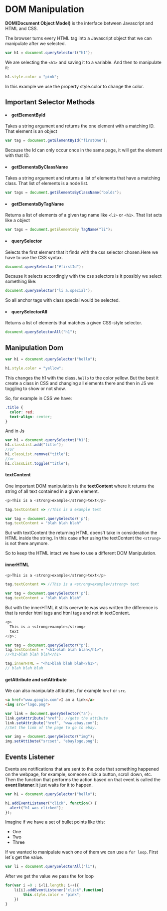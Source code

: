 <h1>DOM Manipulation</h1>

**DOM(Document Object Model)** is the interface between Javascript and HTML and CSS.

The browser turns every HTML tag into a Javascript object that we can manipulate after we selected.

```javascript
var h1 = document.querySelectort("h1");
```

We are selecting the `<h1>` and saving it to a variable. And then to manipulate it:

```javascript
h1.style.color = "pink";
```

In this example we use the property style.color to change the color.

<h2>Important Selector Methods</h2>

<h4><li>getElementById</li></h4>

Takes a string argument and returns the one element with a matching ID. That element is an object

```javascript
var tag = document.getElementById("firstOne");
```

Because the Id can only occur once in the same page, it will get the element with that ID.

<h4><li>getElementsByClassName</li></h4>

Takes a string argument and returns a list of elements that have a matching class. That list of elements is a node list.

```javascript
var tags = document.getElementsByClassName("bolds");
```

<h4><li>getElementsByTagName</li></h4>

Returns a list of elements of a given tag name like `<li>` or `<h1>`. That list acts like a object

```javascript
var tags = document.getElementsBy TagName("li");
```

<h4><li>querySelector</li></h4>

Selects the first element that it finds with the css selector chosen.Here we have to use the CSS syntax.

```javascript
document.querySelector("#firstId");
```

Because it selects accordingly with the css selectors is it possibly we select something like:

```javascript
document.querySelector("li a.special");
```

So all anchor tags with class special would be selected.

<h4><li>querySelectorAll</li></h4>

Returns a list of elements that matches a given CSS-style selector.

```javascript
document.querySelectorAll("h1");
```

<h2>Manipulation Dom</h2>

```javascript
var h1 = document.querySelector("hello");

h1.style.color = "yellow";
```

This changes the h1 with the class`.hello` to the color yellow. But the best it create a class in CSS and changing all elements there and then in JS we toggling to show or not show.

So, for example in CSS we have:

```css
.title {
  color: red;
  text-align: center;
}
```

And in Js

```javascript
var h1 = document.querySelectot("h1");
h1.classList.add("title");
//or
h1.classList.remove("title");
//or
h1.classList.toggle("title");
```

<h4>textContent</h4>

One important DOM manipulation is the <b>textContent</b> where it returns the string of all text contained in a given element.

```javascript
<p>This is a <strong>example</strong>text</p>

tag.textContent => //This is a example text

var tag = document.querySelector('p');
tag.textContent = "blah blah blah"
```

But with textContent the returning HTML doens't take in consideration the HTML inside the string. In this case after using the textContent the `<strong>` is not there anymore.

So to keep the HTML intact we have to use a different DOM Manipulation.

<h4>innerHTML</h4>

```javascript
<p>This is a <strong>example</strong>text</p>

tag.textContent => //This is a <strong>example</strong> text

var tag = document.querySelector('p');
tag.textContent = "blah blah blah"
```

But with the innerHTML it stills overwrite was was written the difference is that is render html tags and html tags and not in textContent.

```javascript
<p>
  This is a <strong>example</strong>
  text
</p>;

var tag = document.querySelector("p");
tag.textContent = "<h1>blah blah blah</h1>";
//<h1>blah blah blah</h1>

tag.innerHTML = "<h1>blah blah blah</h1>";
// blah blah blah
```

<h4>getAttribute and setAttribute</h4>

We can also manipulate attibuttes, for example `href` or `src`.

```html
<a href="www.google.com">I am a link</a>
<img src="logo.png">
```

```javascript
var link = document.querySelector("a");
link.getAttribute("href"); //gets the attibute
link.setAttribute("href", "www.ebay.com");
//Set the link of the page to go to ebay.

var img = document.querySelector("img");
img.setAttibute("srcset", "ebaylogo.png");
```

<h2>Events Listener</h2>

Events are notifications that are sent to the code that something happened on the webpage, for example, someone click a button, scroll down, etc.
Then the function that performs the action based on that event is called the <b>event listener</b>.It just waits for it to happen.

```javascript
var h1 = document.querySelector("hello");

h1.addEventListener("click", function() {
  alert("h1 was clicked");
});
```

Imagine if we have a set of bullet points like this:

- One
- Two
- Three

If we wanted to manipulate wach one of them we can use a `for loop`. First let´s get the value.

```javascript
var li = document.querySelectorAll("li");
```

After we get the value we pass the for loop

```javascript
for(var i =0 ; i<li.length; i++){
    li[i].addEventListener("click",function{
        this.style.color = "pink";
    })
}
```
